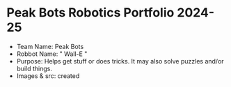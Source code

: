 # Peak Bots Robotics Portfolio 2024-25

* Team Name: Peak Bots
* Robbot Name: " Wall-E " 
* Purpose: Helps get stuff or does tricks. It may also solve puzzles and/or build things.
* Images & src: created
